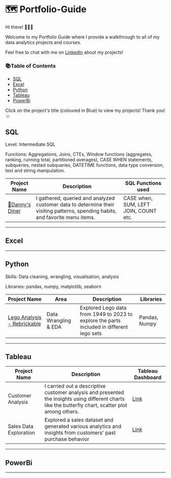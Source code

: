 # 🗺 Portfolio-Guide
Hi there! 🙋🏻‍♀️

Welcome to my Portfolio Guide where I provide a walkthrough to all of my data analytics projects and courses.

Feel free to chat with me on [LinkedIn](https://www.linkedin.com/in/alumassy/) about my projects!

### 📚Table of Contents
- [SQL](https://github.com/alumassy/Portfolio-Guide/main/README.md#sql)
- [Excel](https://github.com/alumassy/Portfolio-Guide/main/README.md#excel)
- [Python](https://github.com/alumassy/Portfolio-Guide/main/README.md#python)
- [Tableau](https://github.com/alumassy/Portfolio-Guide/main/README.md#tableau)
- [PowerBi](https://github.com/alumassy/Portfolio-Guide/main/README.md#powerbi)

Click on the project's title (coloured in Blue) to view my projects! Thank you! ☺️

## SQL
Level: Intermediate SQL

Functions: Aggregations, Joins, CTEs, Window functions (aggregates, ranking, running total, partitioned averages), CASE WHEN statements, subqueries, nested subqueries, DATETIME functions, data type conversion, text and string manipulation.

| Project Name | Description | SQL Functions used | 
| --- | --- | --- |
| [🍜Danny's Diner](https://github.com/alumassy/8WeekSQLChallenge#case-study-1---dannys-diner) | I gathered, queried and analyzed customer data to determine their visiting patterns, spending habits, and favorite menu items. | CASE when, SUM, LEFT JOIN, COUNT etc. |
---
## Excel
---

## Python
Skills: Data cleaning, wrangling, visualisation, analysis

Libraries: pandas, numpy, matplotlib, seaborn

| Project Name | Area | Description | Libraries |
| --- | --- | --- | --- |
| [Lego Analysis - Rebrickable](https://github.com/alumassy/Data-Analysis-Projects/blob/main/Lego%20Data%20Analysis%20with%20Python.ipynb) | Data Wrangling & EDA | Explored Lego data from 1949 to 2023 to explore the parts included in different lego sets | Pandas, Numpy |

---

## Tableau
| Project Name | Description | Tableau Dashboard |
| --- | --- | --- |
| Customer Analysis | I carried out a descriptive customer analysis and presented the insights using different charts like the butterfly chart, scatter plot among others. | [Link](https://public.tableau.com/views/CustomerAnalysis_16797093585620/Dashboard1?:language=en-US&:display_count=n&:origin=viz_share_link) |
| Sales Data Exploration |Explored a sales dataset and generated various analytics and insights from customers' past purchase behavior | [Link](https://public.tableau.com/views/SalesDashboard1_16786765721100/SalesDashboard1?:language=en-US&:display_count=n&:origin=viz_share_link) |
---

## PowerBi
---
